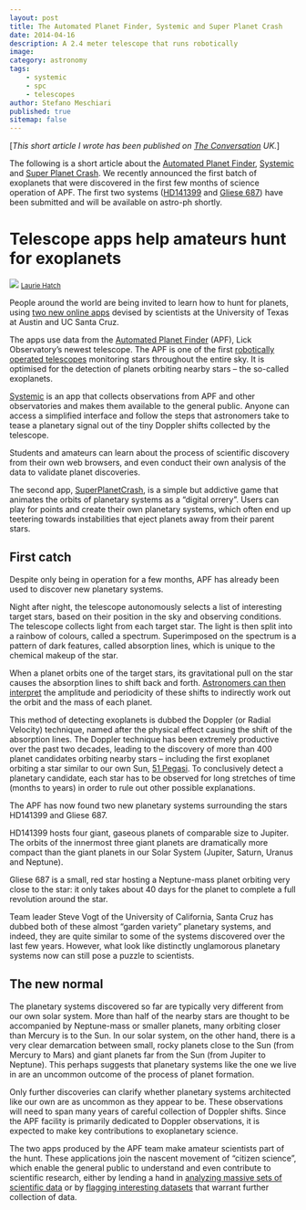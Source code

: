 ```yaml
---
layout: post
title: The Automated Planet Finder, Systemic and Super Planet Crash
date: 2014-04-16
description: A 2.4 meter telescope that runs robotically
image:
category: astronomy
tags:
    - systemic
    - spc
    - telescopes
author: Stefano Meschiari
published: true
sitemap: false
---
```


[<em>This short article I wrote has been published on <a href="https://theconversation.com/telescope-apps-help-amateurs-hunt-for-exoplanets-24925" target="_blank">The Conversation</a>  UK.</em>]

The following is a short article about the <a href="http://news.ucsc.edu/2014/03/apf-telescope.html" target="_blank">Automated Planet Finder</a>, <a href="/systemic-live" target="_blank">Systemic</a> and <a href="/spc" target="_blank">Super Planet Crash</a>. We recently announced the first batch of exoplanets that were discovered in the first few months of science operation of APF. The first two systems (<a href="http://www.oklo.org/HD141399.pdf" target="_blank">HD141399</a> and <a href="http://www.oklo.org/GL687.pdf" target="_blank">Gliese 687</a>) have been submitted and will be available on astro-ph shortly.

<!--more-->
<h1>Telescope apps help amateurs hunt for exoplanets</h1>
<img src="https://62e528761d0685343e1c-f3d1b99a743ffa4142d9d7f1978d9686.ssl.cf2.rackcdn.com/files/45886/width668/q5bhnrtr-1396989823.jpg">
<small><a href="www.lauriehatch.com" target="_blank">Laurie Hatch</a></small>

People around the world are being invited to learn how to hunt for planets, using <a href="http://mcdonaldobservatory.org/news/releases/2014/04/07">two new online apps</a> devised by scientists at the University of Texas at Austin and UC Santa Cruz.

The apps use data from the <a href="http://news.ucsc.edu/2014/03/apf-telescope.html">Automated Planet Finder</a> (APF), Lick Observatory’s newest telescope. The APF is one of the first <a href="http://arxiv.org/abs/1402.6684">robotically operated telescopes</a> monitoring stars throughout the entire sky. It is optimised for the detection of planets orbiting nearby stars – the so-called exoplanets.

<a href="http://www.stefanom.org/systemic-live/">Systemic</a> is an app that collects observations from APF and other observatories and makes them available to the general public. Anyone can access a simplified interface and follow the steps that astronomers take to tease a planetary signal out of the tiny Doppler shifts collected by the telescope.

Students and amateurs can learn about the process of scientific discovery from their own web browsers, and even conduct their own analysis of the data to validate planet discoveries.

The second app, <a href="http://www.stefanom.org/spc">SuperPlanetCrash</a>, is a simple but addictive game that animates the orbits of planetary systems as a “digital orrery”. Users can play for points and create their own planetary systems, which often end up teetering towards instabilities that eject planets away from their parent stars.
<h2>First catch</h2>
Despite only being in operation for a few months, APF has already been used to discover new planetary systems.

Night after night, the telescope autonomously selects a list of interesting target stars, based on their position in the sky and observing conditions. The telescope collects light from each target star. The light is then split into a rainbow of colours, called a spectrum. Superimposed on the spectrum is a pattern of dark features, called absorption lines, which is unique to the chemical makeup of the star.

When a planet orbits one of the target stars, its gravitational pull on the star causes the absorption lines to shift back and forth. <a href="https://www.youtube.com/watch?v=ElU7r4AwUug">Astronomers can then interpret</a> the amplitude and periodicity of these shifts to indirectly work out the orbit and the mass of each planet.

This method of detecting exoplanets is dubbed the Doppler (or Radial Velocity) technique, named after the physical effect causing the shift of the absorption lines. The Doppler technique has been extremely productive over the past two decades, leading to the discovery of more than 400 planet candidates orbiting nearby stars – including the first exoplanet orbiting a star similar to our own Sun, <a href="http://www.bbc.co.uk/science/space/universe/key_places/51_pegasi">51 Pegasi</a>. To conclusively detect a planetary candidate, each star has to be observed for long stretches of time (months to years) in order to rule out other possible explanations.

The APF has now found two new planetary systems surrounding the stars HD141399 and Gliese 687.

HD141399 hosts four giant, gaseous planets of comparable size to Jupiter. The orbits of the innermost three giant planets are dramatically more compact than the giant planets in our Solar System (Jupiter, Saturn, Uranus and Neptune).

Gliese 687 is a small, red star hosting a Neptune-mass planet orbiting very close to the star: it only takes about 40 days for the planet to complete a full revolution around the star.

Team leader Steve Vogt of the University of California, Santa Cruz has dubbed both of these almost “garden variety” planetary systems, and indeed, they are quite similar to some of the systems discovered over the last few years. However, what look like distinctly unglamorous planetary systems now can still pose a puzzle to scientists.
<h2>The new normal</h2>
The planetary systems discovered so far are typically very different from our own solar system. More than half of the nearby stars are thought to be accompanied by Neptune-mass or smaller planets, many orbiting closer than Mercury is to the Sun. In our solar system, on the other hand, there is a very clear demarcation between small, rocky planets close to the Sun (from Mercury to Mars) and giant planets far from the Sun (from Jupiter to Neptune). This perhaps suggests that planetary systems like the one we live in are an uncommon outcome of the process of planet formation.

Only further discoveries can clarify whether planetary systems architected like our own are as uncommon as they appear to be. These observations will need to span many years of careful collection of Doppler shifts. Since the APF facility is primarily dedicated to Doppler observations, it is expected to make key contributions to exoplanetary science.

The two apps produced by the APF team make amateur scientists part of the hunt. These applications join the nascent movement of “citizen science”, which enable the general public to understand and even contribute to scientific research, either by lending a hand in <a href="http://www.planethunters.org">analyzing massive sets of scientific data</a> or by <a href="http://www.milkywayproject.org">flagging interesting datasets</a> that warrant further collection of data.

<img alt="The Conversation" height="1" src="https://counter.theconversation.edu.au/content/24925/count.gif" width="1">